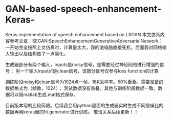# GAN-based-speech-enhancement-Keras-
Keras implementation of speech enhancement based on LSGAN
本文仿真内容参考文章：SEGAN:SpeechEnhancementGenerativeAdversarialNetwork；
一开始完全按照上文仿真时，计算量太大，我的渣电脑直接死机，后面我对网络输入输出以及结构做了一点简化。

生成器部分有两个输入，inputs是noisy信号，是需要经过神经网络进行增强的信号；
另一个输入inputs1是clean信号，该部分信号仅参与loss function的计算

训练阶段noisy和clean信号为1024点一帧，16K采样率。50%重叠。需要准备的数据格式为（帧数，1024）；
测试数据没有重叠，其他与训练阶段数据一致。数据可以用matlab生成.mat格式保存。

目前版本写的比较简陋。后续我会用python里面的生成器实时生成不同信噪比的数据再用keras里的fit.generator进行训练。
敬请关系后续更新！！


